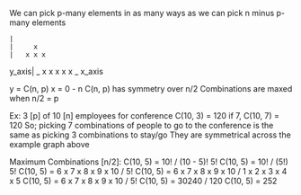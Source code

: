 We can pick p-many elements in as many ways as we can pick n minus p-many elements 

	|
	|     x
	|   x x x
y_axis| _ x x x x x _ x_axis

y = C(n, p) 
x = 0 - n
C(n, p) has symmetry over n/2
Combinations are maxed when n/2 = p

Ex: 3 [p] of 10 [n] employees for conference 
C(10, 3) = 120
if 7, C(10, 7) = 120
So; picking 7 combinations of people to go to the conference is the same as picking 3 combinations to stay/go
They are symmetrical across the example graph above

Maximum Combinations [n/2]: C(10, 5) = 10! / (10 - 5)! 5!
	C(10, 5) = 10! / (5!) 5!
	C(10, 5) = 6 x 7 x 8 x 9 x 10 / 5!
	C(10, 5) = 6 x 7 x 8 x 9 x 10 / 1 x 2 x 3 x 4 x 5
	C(10, 5) = 6 x 7 x 8 x 9 x 10 / 5!
	C(10, 5) = 30240 / 120 
	C(10, 5) = 252
